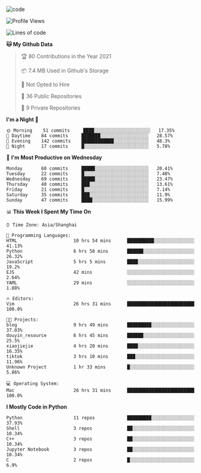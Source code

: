 
<!--
**liuyaanng/liuyaanng** is a ✨ _special_ ✨ repository because its `README.md` (this file) appears on your GitHub profile.

Here are some ideas to get you started:

- 🔭 I’m currently working on ...
- 🌱 I’m currently learning ...
- 👯 I’m looking to collaborate on ...
- 🤔 I’m looking for help with ...
- 💬 Ask me about ...
- 📫 How to reach me: ...
- 😄 Pronouns: ...
- ⚡ Fun fact: ...
-->


![code](https://cdn.jsdelivr.net/gh/liuyaanng/liuyaanng@1.0/code.gif) 

<!--START_SECTION:waka-->
![Profile Views](http://img.shields.io/badge/Profile%20Views-2-blue)

![Lines of code](https://img.shields.io/badge/From%20Hello%20World%20I%27ve%20Written-5.3%20million%20lines%20of%20code-blue)

**🐱 My Github Data** 

> 🏆 80 Contributions in the Year 2021
 > 
> 📦 7.4 MB Used in Github's Storage 
 > 
> 🚫 Not Opted to Hire
 > 
> 📜 36 Public Repositories 
 > 
> 🔑 9 Private Repositories  
 > 
**I'm a Night 🦉** 

```text
🌞 Morning    51 commits     ████░░░░░░░░░░░░░░░░░░░░░   17.35% 
🌆 Daytime    84 commits     ███████░░░░░░░░░░░░░░░░░░   28.57% 
🌃 Evening    142 commits    ████████████░░░░░░░░░░░░░   48.3% 
🌙 Night      17 commits     █░░░░░░░░░░░░░░░░░░░░░░░░   5.78%

```
📅 **I'm Most Productive on Wednesday** 

```text
Monday       60 commits     █████░░░░░░░░░░░░░░░░░░░░   20.41% 
Tuesday      22 commits     █░░░░░░░░░░░░░░░░░░░░░░░░   7.48% 
Wednesday    69 commits     █████░░░░░░░░░░░░░░░░░░░░   23.47% 
Thursday     40 commits     ███░░░░░░░░░░░░░░░░░░░░░░   13.61% 
Friday       21 commits     █░░░░░░░░░░░░░░░░░░░░░░░░   7.14% 
Saturday     35 commits     ███░░░░░░░░░░░░░░░░░░░░░░   11.9% 
Sunday       47 commits     ████░░░░░░░░░░░░░░░░░░░░░   15.99%

```


📊 **This Week I Spent My Time On** 

```text
⌚︎ Time Zone: Asia/Shanghai

💬 Programming Languages: 
HTML                     10 hrs 54 mins      ██████████░░░░░░░░░░░░░░░   41.13% 
Python                   6 hrs 58 mins       ██████░░░░░░░░░░░░░░░░░░░   26.32% 
JavaScript               5 hrs 5 mins        ████░░░░░░░░░░░░░░░░░░░░░   19.2% 
EJS                      42 mins             ░░░░░░░░░░░░░░░░░░░░░░░░░   2.64% 
YAML                     29 mins             ░░░░░░░░░░░░░░░░░░░░░░░░░   1.88%

🔥 Editors: 
Vim                      26 hrs 31 mins      █████████████████████████   100.0%

🐱‍💻 Projects: 
blog                     9 hrs 49 mins       █████████░░░░░░░░░░░░░░░░   37.03% 
douyin_resource          6 hrs 45 mins       ██████░░░░░░░░░░░░░░░░░░░   25.5% 
xiaojiejie               4 hrs 20 mins       ████░░░░░░░░░░░░░░░░░░░░░   16.35% 
tiktok                   3 hrs 10 mins       ███░░░░░░░░░░░░░░░░░░░░░░   11.96% 
Unknown Project          1 hr 33 mins        █░░░░░░░░░░░░░░░░░░░░░░░░   5.86%

💻 Operating System: 
Mac                      26 hrs 31 mins      █████████████████████████   100.0%

```

**I Mostly Code in Python** 

```text
Python                   11 repos            █████████░░░░░░░░░░░░░░░░   37.93% 
Shell                    3 repos             ██░░░░░░░░░░░░░░░░░░░░░░░   10.34% 
C++                      3 repos             ██░░░░░░░░░░░░░░░░░░░░░░░   10.34% 
Jupyter Notebook         3 repos             ██░░░░░░░░░░░░░░░░░░░░░░░   10.34% 
C                        2 repos             █░░░░░░░░░░░░░░░░░░░░░░░░   6.9%

```



<!--END_SECTION:waka-->
